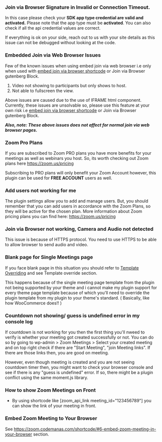 ### Join via Browser Signature in Invalid or Connection Timeout.

In this case please check your **SDK app type credential are valid and activated.** Please note that the app type must be **activated**. You can also check if all the api credential values are correct. 

If everything is ok on your side, reach out to us with your site details as this issue can not be debugged without looking at the code.

### Embedded Join via Web Browser Issues
Few of the known issues when using embed join via web browser i.e only when used with <a href="https://zoom.codemanas.com/shortcode/#8-embed-zoom-meeting-in-your-browser">embed join via browser shortcode</a> or Join via Browser gutenberg Block.

1. Video not showing to participants but only shows to host.
2. Not able to fullscreen the view.

Above issues are caused due to the use of IFRAME html component. Currently, these issues are unsolvable so, please use this feature at your own risk i.e <a href="https://zoom.codemanas.com/shortcode/#8-embed-zoom-meeting-in-your-browser">embed join via browser shortcode</a> or Join via Browser gutenberg Block.

**_Also, note: These above issues does not affect for normal join via web browser pages._**

### Zoom Pro Plans

If you are subscribed to Zoom PRO plans you have more benefits for your meetings as well as webinars you host. So, its worth checking out Zoom plans here <a href="https://zoom.us/pricing">https://zoom.us/pricing</a>

Subscribing to PRO plans will only benefit your Zoom Account however, this plugin can be used for **FREE ACCOUNT** users as well.

### Add users not working for me

The plugin settings allow you to add and manage users. But, you should remember that you can add users in accordance with the Zoom Plans, so they will be active for the chosen plan. More information about Zoom pricing plans you can find here: https://zoom.us/pricing

### Join via Browser not working, Camera and Audio not detected

This issue is because of HTTPS protocol. You need to use HTTPS to be able to allow browser to send audio and video.

### Blank page for Single Meetings page

If you face blank page in this situation you should refer to [Template Overriding](https://zoom.codemanas.com/template_override/#content-not-showing "Template Overriding") and see Template override section.

This happens because of the single meeting page template from the plugin not being supported by your theme and i cannot make my plugin support for every theme page template because of which you'll need to override the plugin template from my plugin to your theme's standard. ( Basically, like how WooCommerce does!! )

### Countdown not showing/ guess is undefined error in my console log

If countdown is not working for you then the first thing you'll nweed to verify is whether your meeting got created successfully or not. You can do so by going to wp-admin > Zoom Meetings > Select your created meeting and on top right check if there are "Start Meeting", "join Meeting links". If there are those links then, you are good on meeting.

However, even though meeting is created and you are not seeing countdown timer then, you might want to check your browser console and see if there is any "guess is undefined" error. If so, there might be a plugin conflict using the same moment.js library.

### How to show Zoom Meetings on Front

* By using shortcode like [zoom_api_link meeting_id="123456789"] you can show the link of your meeting in front.

### Embed Zoom Meeting to Your Browser

See https://zoom.codemanas.com/shortcode/#6-embed-zoom-meeting-in-your-browser section.